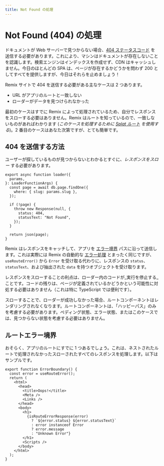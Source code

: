 ```yaml
---
title: Not Found の処理
---
```


# Not Found (404) の処理

ドキュメントが Web サーバーで見つからない場合、[404 ステータスコード][404-status-code] を送信する必要があります。これにより、マシンはドキュメントが存在しないことを認識します。検索エンジンはインデックスを作成せず、CDN はキャッシュしません。今日のほとんどの SPA は、ページが存在するかどうかを問わず 200 としてすべてを提供しますが、今日はそれらを止めましょう！

Remix サイトで 404 を送信する必要がある主なケースは 2 つあります。

- URL がアプリのルートと一致しない
- ローダーがデータを見つけられなかった

最初のケースはすでに Remix によって処理されているため、自分でレスポンスをスローする必要はありません。Remix はルートを知っているので、一致しないものがあればわかります (_このケースを処理するために [Splat ルート][splat-route] を使用する_)。2 番目のケースはあなた次第ですが、とても簡単です。

## 404 を送信する方法

ユーザーが探しているものが見つからないとわかるとすぐに、_レスポンスをスロー_ する必要があります。

```tsx filename=app/routes/page.$slug.tsx
export async function loader({
  params,
}: LoaderFunctionArgs) {
  const page = await db.page.findOne({
    where: { slug: params.slug },
  });

  if (!page) {
    throw new Response(null, {
      status: 404,
      statusText: "Not Found",
    });
  }

  return json(page);
}
```

Remix はレスポンスをキャッチして、アプリを [エラー境界][error-boundary] パスに沿って送信します。これは実際には Remix の自動的な [エラー処理][errors] とまったく同じですが、`useRouteError()` から `Error` を受け取る代わりに、レスポンスの `status`、`statusText`、および抽出された `data` を持つオブジェクトを受け取ります。

レスポンスをスローすることの利点は、ローダー内のコードが_実行を停止する_ことです。コードの残りは、ページが定義されているかどうかという可能性に対処する必要はありません（これは特に TypeScript では便利です）。

スローすることで、ローダーが成功しなかった場合、ルートコンポーネントはレンダリングされなくなります。ルートコンポーネントは、「ハッピーパス」のみを考慮する必要があります。ペディング状態、エラー状態、またはこのケースでは、見つからない状態を考慮する必要はありません。

## ルートエラー境界

おそらく、アプリのルートにすでに 1 つあるでしょう。これは、ネストされたルートで処理されなかったスローされたすべてのレスポンスを処理します。以下はサンプルです。

```tsx
export function ErrorBoundary() {
  const error = useRouteError();
  return (
    <html>
      <head>
        <title>Oops!</title>
        <Meta />
        <Links />
      </head>
      <body>
        <h1>
          {isRouteErrorResponse(error)
            ? `${error.status} ${error.statusText}`
            : error instanceof Error
            ? error.message
            : "Unknown Error"}
        </h1>
        <Scripts />
      </body>
    </html>
  );
}
```

[error-boundary]: ../route/error-boundary
[errors]: ./errors
[404-status-code]: https://developer.mozilla.org/en-US/docs/Web/HTTP/Status/404
[splat-route]: ../file-conventions/routes#splat-routes
